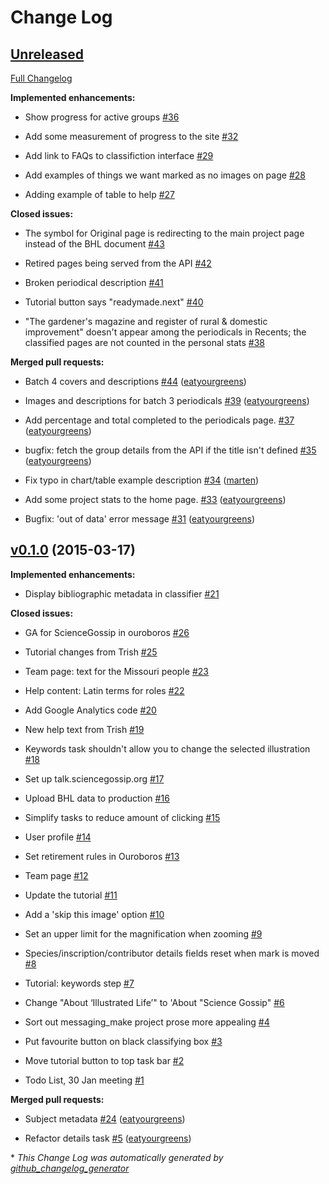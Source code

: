# Change Log

## [Unreleased](https://github.com/zooniverse/BHL/tree/HEAD)

[Full Changelog](https://github.com/zooniverse/BHL/compare/v0.1.0...HEAD)

**Implemented enhancements:**

- Show progress for active groups [\#36](https://github.com/zooniverse/BHL/issues/36)

- Add some measurement of progress to the site [\#32](https://github.com/zooniverse/BHL/issues/32)

- Add link to FAQs to classifiction interface [\#29](https://github.com/zooniverse/BHL/issues/29)

- Add examples of things we want marked as no images on page [\#28](https://github.com/zooniverse/BHL/issues/28)

- Adding example of table to help [\#27](https://github.com/zooniverse/BHL/issues/27)

**Closed issues:**

- The symbol for Original page is redirecting to the main project page instead of the BHL document [\#43](https://github.com/zooniverse/BHL/issues/43)

- Retired pages being served from the API [\#42](https://github.com/zooniverse/BHL/issues/42)

- Broken periodical description [\#41](https://github.com/zooniverse/BHL/issues/41)

- Tutorial button says "readymade.next" [\#40](https://github.com/zooniverse/BHL/issues/40)

- "The gardener's magazine and register of rural & domestic improvement" doesn't appear among the periodicals in Recents; the  classified pages are not counted in the personal stats [\#38](https://github.com/zooniverse/BHL/issues/38)

**Merged pull requests:**

- Batch 4 covers and descriptions [\#44](https://github.com/zooniverse/BHL/pull/44) ([eatyourgreens](https://github.com/eatyourgreens))

- Images and descriptions for batch 3 periodicals [\#39](https://github.com/zooniverse/BHL/pull/39) ([eatyourgreens](https://github.com/eatyourgreens))

- Add percentage and total completed to the periodicals page. [\#37](https://github.com/zooniverse/BHL/pull/37) ([eatyourgreens](https://github.com/eatyourgreens))

- bugfix: fetch the group details from the API if the title isn't defined [\#35](https://github.com/zooniverse/BHL/pull/35) ([eatyourgreens](https://github.com/eatyourgreens))

- Fix typo in chart/table example description [\#34](https://github.com/zooniverse/BHL/pull/34) ([marten](https://github.com/marten))

- Add some project stats to the home page. [\#33](https://github.com/zooniverse/BHL/pull/33) ([eatyourgreens](https://github.com/eatyourgreens))

- Bugfix: 'out of data' error message [\#31](https://github.com/zooniverse/BHL/pull/31) ([eatyourgreens](https://github.com/eatyourgreens))

## [v0.1.0](https://github.com/zooniverse/BHL/tree/v0.1.0) (2015-03-17)

**Implemented enhancements:**

- Display bibliographic metadata in classifier [\#21](https://github.com/zooniverse/BHL/issues/21)

**Closed issues:**

- GA for ScienceGossip in ouroboros [\#26](https://github.com/zooniverse/BHL/issues/26)

- Tutorial changes from Trish [\#25](https://github.com/zooniverse/BHL/issues/25)

- Team page: text for the Missouri people [\#23](https://github.com/zooniverse/BHL/issues/23)

- Help content: Latin terms for roles [\#22](https://github.com/zooniverse/BHL/issues/22)

- Add Google Analytics code [\#20](https://github.com/zooniverse/BHL/issues/20)

- New help text from Trish [\#19](https://github.com/zooniverse/BHL/issues/19)

- Keywords task shouldn't allow you to change the selected illustration [\#18](https://github.com/zooniverse/BHL/issues/18)

- Set up talk.sciencegossip.org [\#17](https://github.com/zooniverse/BHL/issues/17)

- Upload BHL data to production [\#16](https://github.com/zooniverse/BHL/issues/16)

- Simplify tasks to reduce amount of clicking [\#15](https://github.com/zooniverse/BHL/issues/15)

- User profile [\#14](https://github.com/zooniverse/BHL/issues/14)

- Set retirement rules in Ouroboros [\#13](https://github.com/zooniverse/BHL/issues/13)

- Team page [\#12](https://github.com/zooniverse/BHL/issues/12)

- Update the tutorial [\#11](https://github.com/zooniverse/BHL/issues/11)

- Add a 'skip this image' option [\#10](https://github.com/zooniverse/BHL/issues/10)

- Set an upper limit for the magnification when zooming [\#9](https://github.com/zooniverse/BHL/issues/9)

- Species/inscription/contributor details fields reset when mark is moved [\#8](https://github.com/zooniverse/BHL/issues/8)

- Tutorial: keywords step [\#7](https://github.com/zooniverse/BHL/issues/7)

- Change "About ‘Illustrated Life’" to 'About "Science Gossip" [\#6](https://github.com/zooniverse/BHL/issues/6)

- Sort out messaging\_make project prose more appealing [\#4](https://github.com/zooniverse/BHL/issues/4)

- Put favourite button on black classifying box [\#3](https://github.com/zooniverse/BHL/issues/3)

- Move tutorial button to top task bar [\#2](https://github.com/zooniverse/BHL/issues/2)

- Todo List, 30 Jan meeting [\#1](https://github.com/zooniverse/BHL/issues/1)

**Merged pull requests:**

- Subject metadata [\#24](https://github.com/zooniverse/BHL/pull/24) ([eatyourgreens](https://github.com/eatyourgreens))

- Refactor details task [\#5](https://github.com/zooniverse/BHL/pull/5) ([eatyourgreens](https://github.com/eatyourgreens))



\* *This Change Log was automatically generated by [github_changelog_generator](https://github.com/skywinder/Github-Changelog-Generator)*